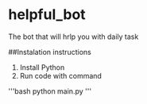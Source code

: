 # helpful_bot
The bot that will hrlp you with daily task

##Instalation instructions
1) Install Python
2) Run code with command

'''bash
python main.py
'''
